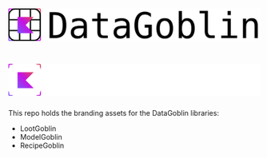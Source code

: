 # ![DataGoblin](DataGoblin/DataGoblin.svg#gh-light-mode-only)

# ![DataGoblin](DataGoblin/DataGoblin_dark.svg#gh-dark-mode-only)

This repo holds the branding assets for the DataGoblin libraries:

- LootGoblin
- ModelGoblin
- RecipeGoblin
